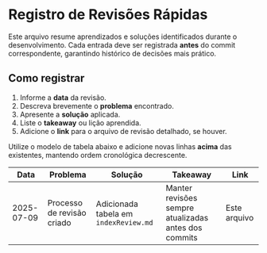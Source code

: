 # Registro de Revisões Rápidas

Este arquivo resume aprendizados e soluções identificados durante o desenvolvimento. Cada entrada deve ser registrada **antes** do commit correspondente, garantindo histórico de decisões mais prático.

## Como registrar

1. Informe a **data** da revisão.
2. Descreva brevemente o **problema** encontrado.
3. Apresente a **solução** aplicada.
4. Liste o **takeaway** ou lição aprendida.
5. Adicione o **link** para o arquivo de revisão detalhado, se houver.

Utilize o modelo de tabela abaixo e adicione novas linhas **acima** das existentes, mantendo ordem cronológica decrescente.

| Data | Problema | Solução | Takeaway | Link |
| ---- | -------- | --------- | -------- | ---- |
| 2025-07-09 | Processo de revisão criado | Adicionada tabela em `indexReview.md` | Manter revisões sempre atualizadas antes dos commits | Este arquivo |
